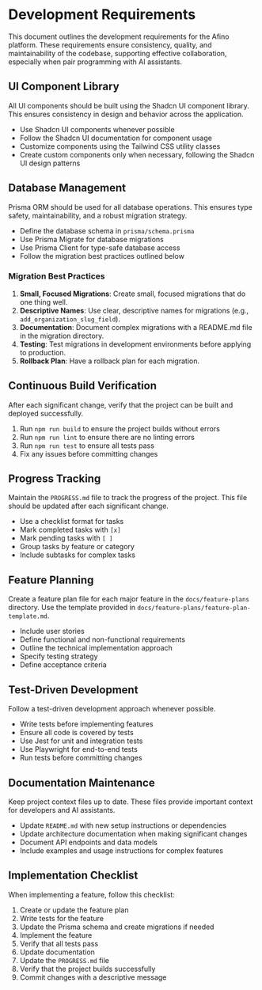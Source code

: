 # Development Requirements

This document outlines the development requirements for the Afino platform. These requirements ensure consistency, quality, and maintainability of the codebase, supporting effective collaboration, especially when pair programming with AI assistants.

## UI Component Library

All UI components should be built using the Shadcn UI component library. This ensures consistency in design and behavior across the application.

- Use Shadcn UI components whenever possible
- Follow the Shadcn UI documentation for component usage
- Customize components using the Tailwind CSS utility classes
- Create custom components only when necessary, following the Shadcn UI design patterns

## Database Management

Prisma ORM should be used for all database operations. This ensures type safety, maintainability, and a robust migration strategy.

- Define the database schema in `prisma/schema.prisma`
- Use Prisma Migrate for database migrations
- Use Prisma Client for type-safe database access
- Follow the migration best practices outlined below

### Migration Best Practices

1. **Small, Focused Migrations**: Create small, focused migrations that do one thing well.
2. **Descriptive Names**: Use clear, descriptive names for migrations (e.g., `add_organization_slug_field`).
3. **Documentation**: Document complex migrations with a README.md file in the migration directory.
4. **Testing**: Test migrations in development environments before applying to production.
5. **Rollback Plan**: Have a rollback plan for each migration.

## Continuous Build Verification

After each significant change, verify that the project can be built and deployed successfully.

1. Run `npm run build` to ensure the project builds without errors
2. Run `npm run lint` to ensure there are no linting errors
3. Run `npm run test` to ensure all tests pass
4. Fix any issues before committing changes

## Progress Tracking

Maintain the `PROGRESS.md` file to track the progress of the project. This file should be updated after each significant change.

- Use a checklist format for tasks
- Mark completed tasks with `[x]`
- Mark pending tasks with `[ ]`
- Group tasks by feature or category
- Include subtasks for complex tasks

## Feature Planning

Create a feature plan file for each major feature in the `docs/feature-plans` directory. Use the template provided in `docs/feature-plans/feature-plan-template.md`.

- Include user stories
- Define functional and non-functional requirements
- Outline the technical implementation approach
- Specify testing strategy
- Define acceptance criteria

## Test-Driven Development

Follow a test-driven development approach whenever possible.

- Write tests before implementing features
- Ensure all code is covered by tests
- Use Jest for unit and integration tests
- Use Playwright for end-to-end tests
- Run tests before committing changes

## Documentation Maintenance

Keep project context files up to date. These files provide important context for developers and AI assistants.

- Update `README.md` with new setup instructions or dependencies
- Update architecture documentation when making significant changes
- Document API endpoints and data models
- Include examples and usage instructions for complex features

## Implementation Checklist

When implementing a feature, follow this checklist:

1. Create or update the feature plan
2. Write tests for the feature
3. Update the Prisma schema and create migrations if needed
4. Implement the feature
5. Verify that all tests pass
6. Update documentation
7. Update the `PROGRESS.md` file
8. Verify that the project builds successfully
9. Commit changes with a descriptive message 